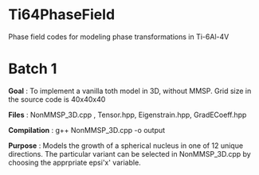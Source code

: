 # Ti64PhaseField
Phase field codes for modeling phase transformations in Ti-6Al-4V

# Batch 1 

**Goal** : To implement a vanilla toth model in 3D, without MMSP. Grid size in the source code is 40x40x40

**Files** : NonMMSP_3D.cpp , Tensor.hpp, Eigenstrain.hpp, GradECoeff.hpp

**Compilation** : g++ NonMMSP_3D.cpp -o output

**Purpose** : Models the growth of a spherical nucleus in one of 12 unique directions. The particular variant can be selected in 
          NonMMSP_3D.cpp by choosing the apprpriate epsi'x' variable.
